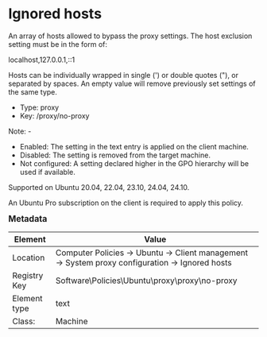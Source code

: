 # Ignored hosts

An array of hosts allowed to bypass the proxy settings. The host exclusion setting must be in the form of:

localhost,127.0.0.1,::1

Hosts can be individually wrapped in single (') or double quotes ("), or separated by spaces. An empty value will remove previously set settings of the same type.


- Type: proxy
- Key: /proxy/no-proxy

Note: -
 * Enabled: The setting in the text entry is applied on the client machine.
 * Disabled: The setting is removed from the target machine.
 * Not configured: A setting declared higher in the GPO hierarchy will be used if available.


Supported on Ubuntu 20.04, 22.04, 23.10, 24.04, 24.10.

An Ubuntu Pro subscription on the client is required to apply this policy.



<span style="font-size: larger;">**Metadata**</span>

| Element      | Value            |
| ---          | ---              |
| Location     | Computer Policies -> Ubuntu -> Client management -> System proxy configuration -> Ignored hosts    |
| Registry Key | Software\Policies\Ubuntu\proxy\proxy\no-proxy         |
| Element type | text |
| Class:       | Machine       |
